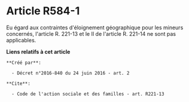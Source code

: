 # Article R584-1

Eu égard aux contraintes d'éloignement géographique pour les mineurs concernés, l'article R. 221-13 et le II de l'article R.
221-14 ne sont pas applicables.

**Liens relatifs à cet article**

	**Créé par**:

	  - Décret n°2016-840 du 24 juin 2016 - art. 2

	**Cite**:

	  - Code de l'action sociale et des familles - art. R221-13
